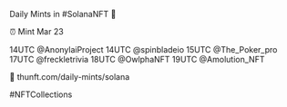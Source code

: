 Daily Mints in #SolanaNFT 🚀

⏰ Mint Mar 23

14UTC @AnonylaiProject
14UTC @spinbladeio
15UTC @The_Poker_pro
17UTC @freckletrivia
18UTC @OwlphaNFT
19UTC @Amolution_NFT

🔗 thunft.com/daily-mints/solana

#NFTCollections